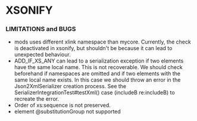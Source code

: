 # XSONIFY

### LIMITATIONS and BUGS

* mods uses different xlink namespace than mycore. Currently, the check is deactivated in xsonify, but shouldn't be
  because it can lead to unexpected behaviour.
* ADD_IF_XS_ANY can lead to a serialization exception if two elements have the same local name. This is not
  recoverable. We should check beforehand if namespaces are omitted and if two elements with the same local name exists.
  In this case we should throw an error in the Json2XmlSerializer creation process. See the
  SerializerIntegrationTest#testXml() case (includeB re:includeB) to recreate the error.
* Order of xs:sequence is not preserved.
* element @substitutionGroup not supported

